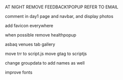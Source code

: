 AT NIGHT REMOVE FEEDBACK1POPUP REFER TO EMAIL

comment in day1 page and navbar, and display photos

add favicon everywhere

when possible remove healthpopup

asbaq venues tab
gallery



move trr to script.js
move gtag to scriptjs



change groupdata to add names as well


improve fonts